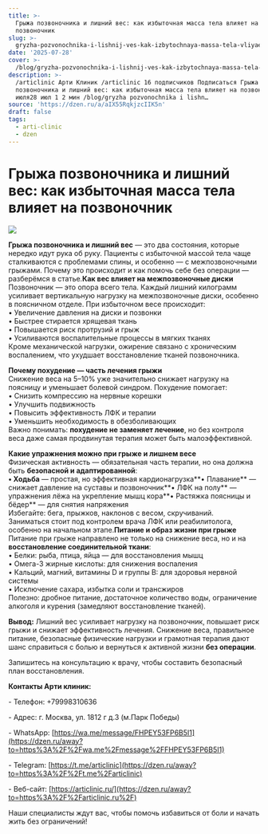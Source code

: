```yaml
---
title: >-
  Грыжа позвоночника и лишний вес: как избыточная масса тела влияет на
  позвоночник
slug: >-
  gryzha-pozvonochnika-i-lishnij-ves-kak-izbytochnaya-massa-tela-vliyaet-na-pozvon
date: '2025-07-28'
cover: >-
  /blog/gryzha-pozvonochnika-i-lishnij-ves-kak-izbytochnaya-massa-tela-vliyaet-na-pozvon/cover.jpg
description: >-
  /articlinic Арти Клиник /articlinic 16 подписчиков Подписаться Грыжа
  позвоночника и лишний вес: как избыточная масса тела влияет на позвоночник 28
  июля28 июл 1 2 мин /blog/gryzha pozvonochnika i lishn…
source: 'https://dzen.ru/a/aIX55RqkjzcIIK5n'
draft: false
tags:
  - arti-clinic
  - dzen
---
```


# Грыжа позвоночника и лишний вес: как избыточная масса тела влияет на позвоночник

![](/blog/gryzha-pozvonochnika-i-lishnij-ves-kak-izbytochnaya-massa-tela-vliyaet-na-pozvon/img-0.jpg)

**Грыжа позвоночника и лишний вес** — это два состояния, которые нередко идут рука об руку. Пациенты с избыточной массой тела чаще сталкиваются с проблемами спины, и особенно — с межпозвоночными грыжами. Почему это происходит и как помочь себе без операции — разберёмся в статье.**Как вес влияет на межпозвоночные диски**  
Позвоночник — это опора всего тела. Каждый лишний килограмм усиливает вертикальную нагрузку на межпозвоночные диски, особенно в поясничном отделе. При избыточном весе происходит:  
• Увеличение давления на диски и позвонки  
• Быстрее стирается хрящевая ткань  
• Повышается риск протрузий и грыж  
• Усиливаются воспалительные процессы в мягких тканях  
Кроме механической нагрузки, ожирение связано с хроническим воспалением, что ухудшает восстановление тканей позвоночника.  
  
**Почему похудение — часть лечения грыжи**  
Снижение веса на 5–10% уже значительно снижает нагрузку на поясницу и уменьшает болевой синдром. Похудение помогает:  
• Снизить компрессию на нервные корешки  
• Улучшить подвижность  
• Повысить эффективность ЛФК и терапии  
• Уменьшить необходимость в обезболивающих  
Важно понимать: **похудение не заменяет лечение**, но без контроля веса даже самая продвинутая терапия может быть малоэффективной.  
  
**Какие упражнения можно при грыже и лишнем весе**  
Физическая активность — обязательная часть терапии, но она должна быть **безопасной и адаптированной**:  
**• Ходьба** — простая, но эффективная кардионагрузка**• Плавание** — снижает давление на суставы и позвоночник**• ЛФК на полу** — упражнения лёжа на укрепление мышц кора**• Растяжка поясницы и бёдер** — для снятия напряжения  
Избегайте: бега, прыжков, наклонов с весом, скручиваний.  
Заниматься стоит под контролем врача ЛФК или реабилитолога, особенно на начальном этапе.**Питание и образ жизни при грыже**  
Питание при грыже направлено не только на снижение веса, но и на **восстановление соединительной ткани**:  
• Белки: рыба, птица, яйца — для восстановления мышц  
• Омега-3 жирные кислоты: для снижения воспаления  
• Кальций, магний, витамины D и группы B: для здоровья нервной системы  
• Исключение сахара, избытка соли и трансжиров  
Полезно: дробное питание, достаточное количество воды, ограничение алкоголя и курения (замедляют восстановление тканей).  
  
**Вывод:** Лишний вес усиливает нагрузку на позвоночник, повышает риск грыжи и снижает эффективность лечения. Снижение веса, правильное питание, безопасные физические нагрузки и грамотная терапия дают шанс справиться с болью и вернуться к активной жизни **без операции**.

  
Запишитесь на консультацию к врачу, чтобы составить безопасный план восстановления.  

**Контакты Арти клиник:**

\- Телефон: +79998310636

\- Адрес: г. Москва, ул. 1812 г д.3 (м.Парк Победы)

\- WhatsApp: [https://wa.me/message/FHPEY53FP6B5I1](https://dzen.ru/away?to=https%3A%2F%2Fwa.me%2Fmessage%2FFHPEY53FP6B5I1)

\- Telegram: [https://t.me/articlinic](https://dzen.ru/away?to=https%3A%2F%2Ft.me%2Farticlinic)

\- Веб-сайт: [https://articlinic.ru/](https://dzen.ru/away?to=https%3A%2F%2Farticlinic.ru%2F)

Наши специалисты ждут вас, чтобы помочь избавиться от боли и начать жить без ограничений!